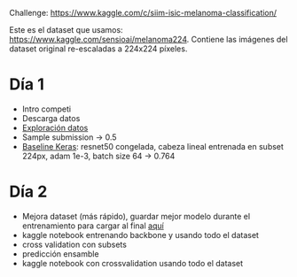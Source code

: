 Challenge: https://www.kaggle.com/c/siim-isic-melanoma-classification/

Este es el dataset que usamos: https://www.kaggle.com/sensioai/melanoma224. Contiene las imágenes del dataset original re-escaladas a 224x224 píxeles.

# Día 1

- Intro competi
- Descarga datos
- [Exploración datos](./exploracion.ipynb)
- Sample submission -> 0.5
- [Baseline Keras](./keras_baseline.ipynb): resnet50 congelada, cabeza lineal entrenada en subset 224px, adam 1e-3, batch size 64 -> 0.764

# Día 2

- Mejora dataset (más rápido), guardar mejor modelo durante el entrenamiento para cargar al final [aquí](./keras_baseline2.ipynb)
- kaggle notebook entrenando backbone y usando todo el dataset
- cross validation con subsets
- predicción ensamble
- kaggle notebook con crossvalidation usando todo el dataset
